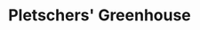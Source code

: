 ---
title: "Pletschers' Greenhouse"
url: /new-brighton/pletschers-greenhouse/
shop: garden centre
---